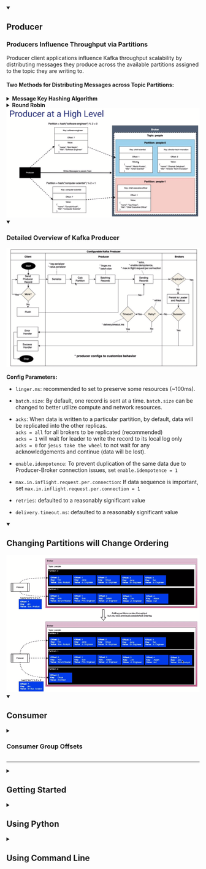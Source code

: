 <details open>
  <summary><h2>Producer</h2></summary>
  
  <h3>Producers Influence Throughput via Partitions</h3>
  Producer client applications influence Kafka throughput scalability by distributing messages they produce across the available partitions assigned to the topic they are writing to.

  <br>

  <h4>Two Methods for Distributing Messages across Topic Partitions:</h4>
  <details>
    <summary><b>Message Key Hashing Algorithm</b></summary>
    <ul>
      <li><b>If a message key is specified</b> then the producer client performs a hash based calculation for aprtition assignment</li>
      <li>hash(key) % num partitions</li>
      <li>All messages that share the same key will be colocated in the same partition maintained in order of arrival to Kafka</li>
    </ul>
  </details>
  <details>
    <summary><b>Round Robin</b></summary>
    <ul>
      <li>If no message key is specified then the producer client distributes the messages it produces round robin style across the partitions</li>
    </ul>
  </details>
  
  <img src="./img/producer_high_level.png" title="Kafka Producer">

<details open>
<summary><h3>Detailed Overview of Kafka Producer</h3></summary>
<img src="./img/producer_flow.png" title="Kafka Producer Overview">    
  
<b>Config Parameters:</b>
* ```linger.ms```: recommended to set to preserve some resources (~100ms).

* ```batch.size```: By default, one record is sent at a time. ```batch.size``` can be changed to better utilize compute and network resources.  

* ```acks```: When data is written to a particular partition, by default, data will be replicated into the other replicas.
  <br>```acks = all``` for all brokers to be replicated (recommended)
  <br>```acks = 1``` will wait for leader to write the record to its local log only
  <br>```acks = 0``` for ```jesus take the wheel``` to not wait for any acknowledgements and continue (data will be lost).
* ```enable.idempotence```: To prevent duplication of the same data due to Producer-Broker connection issues, set ```enable.idempotence = 1```

* ```max.in.inflight.request.per.connection```: If data sequence is important, set ```max.in.inflight.request.per.connection = 1```

* ```retries```: defaulted to a reasonably significant value

* ```delivery.timeout.ms```: defaulted to a reasonably significant value
</details>

<details open>
  <summary><h2>Changing Partitions will Change Ordering</h2></summary>
  <img src="./img/producer_changing_partitions.png" title="Kafka Producer: Changing Partitions">  
</details>


</details>

<details open>
  <summary><h2>Consumer</h2></summary>

  <details>
    <summary><h3>Consumer Group Offsets</h3></summary>
     <img src="./img/consumer_group_offsets.png" title="Kafka Consumer: Consumer Group Offsets">  
  </details>
  
</details>

<hr>

<details>
  <summary><h2>Getting Started</h2></summary>  
  
  Within the directory with the settings configured in ```docker-composer.yml```
  ### Start up docker-composer
  ```
  > docker-composer up -d
  ```
  ### Show state of composer
  ```
  > docker-compose ps
  ```
  ### Turn off docker environment
  ```
  > docker-composer down -v
  ```
</details>

<details>
  <summary><h2>Using Python</h2></summary>
  
  Start the Kafka Python file ```main.py``` using 
  ```
  > uvicorn main:app --reload
  ```
  
  Start a Consumer in a separate console
  ```
  > docker exec -it cli-tools kafka-console-consumer --bootstrap-server broker0:29092 --topic people.basic.python
  ```
  
  Calling a POST request configured in ```main.py```
  ```
  > http POST :8088/api/people count:=3
  ```
  The Consumer should should show any data if available.
</details>

<details>
  <summary><h2>Using Command Line</h2></summary>
  
  ### Topic Management via CLI within dockerized environment
  ```
  > docker-compose ps
  ```
  There should be a cli-tools container
  
  List Topics inside the Kafka environment
  ```
  > docker exec -it cli-tools kafka-topics --boostrap-server --list broker0:29092,broker1:29093,broker2:29094
  ```
  
  ### Create Topic
  Listing the partition and replication number will override the value specified inside the ```docker-composer.yml```
  ```
  > docker exec -it cli-tools kafka-topics --boostrap-server --create broker0:29092 --topic people --partitions 3 --replication-factor 3
  ```
  
  ### Describe Topics
  ```
  > docker exec -it cli-tools kafka-topics --boostrap-server --describe broker0:29092 --topic people
  ```
  
  ### Delete Topics 
  ```
  > docker exec -it cli-tools kafka-topics --boostrap-server --delete broker0:29092 --topic people
  ```
  
  ### Create Topic with different retention
  1 hour = 360000ms
  ```
  docker exec -it cli-tools kafka-topics --boostrap-server broker0:29092 --topic experiments --config rentention.ms=360000
  ```
  
  ### Describe configs
  ```
  > docker exec -it cli-tools kafka-configs --boostrap-server broker0:29092 --describe -- all --topic experiments
  ```
  
  ### Change Retention of a Topic
  Default retention periond is 2 weeks.
  ```
  > docker exec -it cli-tools kafka-configs --boostrap-server broker0:29092 --alter --entity-type topics --entity-name experiments --add-config retention.ms=500000
  ```
  
  ### Create compacted Topic 
  Topic name = experiments.latest (different name from experiments)
  ```
  > docker exec -it cli-tools kafka-topics --boostrap-server broker0:29092 --create --topic experiments.latest -config cleanup.policy=compact
  ```
  
  <hr>
  
  # Producer & Consumer API
  
  ### Start Producer
  ```
  > docker exec -it cli-tools kafka-console-producer --bootstrap-server broker0:29092 --topic people
  ```
  ### Start Consumer
  ```
  > docker exec -it cli-tools kafka-console-consumer --bootstrap-server broker0:29092 --topic people --from-beginning
  ```
  Within Producer CLI, try typing the following:
  ```
  > {"name":"Martin Fowler", "title":"Chief Scientist"}
  > {"name":"Zhamak Dehghani", "title":"Direct Tech Innovation"}
  ```
  The consumer CLI should reflect the changes accordingly.
  ```
  {"name":"Martin Fowler", "title":"Chief Scientist"}
  {"name":"Zhamak Dehghani", "title":"Direct Tech Innovation"}
  ```
  
  <br>
  
  <h3>Including Keys</h3>
  
  ### Start Producer
  ```
  > docker exec -it cli-tools kafka-console-producer --bootstrap-server broker0:29092 --topic people --property "parse.key=true" --property "key.separator=|"
  ```
  ### Start Consumer
  ```
  > docker exec -it cli-tools kafka-console-consumer --bootstrap-server broker0:29092 --topic people --from-beginning --property "print.key=true"
  ```
  Inputting key-value in the Producer will be as follows:
  ```
  > chief-scientist|{"name":"Martin Fowler", "title":"Chief Scientist"}
  > director-tech-innovation|{"name":"Zhamak Dehghani", "title":"Direct Tech Innovation"}
  ```
  The Consumer console will print the following:
  ```
  chief-scientist  {"name":"Martin Fowler", "title":"Chief Scientist"}
  director-tech-innvation  {"name":"Zhamak Dehghani", "title":"Direct Tech Innovation"}
  ```
</details>
